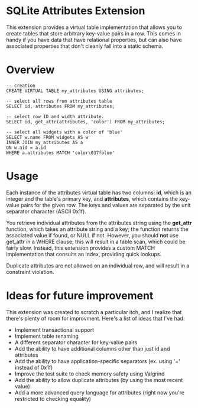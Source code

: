 # SQLite Attributes Extension

This extension provides a virtual table implementation that allows you to
create tables that store arbitrary key-value pairs in a row.  This comes
in handy if you have data that have relational properties, but can also
have associated properties that don't cleanly fall into a static schema.

# Overview

    -- creation
    CREATE VIRTUAL TABLE my_attributes USING attributes;

    -- select all rows from attributes table
    SELECT id, attributes FROM my_attributes;

    -- select row ID and width attribute.
    SELECT id, get_attr(attributes, 'color') FROM my_attributes;

    -- select all widgets with a color of 'blue'
    SELECT w.name FROM widgets AS w
    INNER JOIN my_attributes AS a
    ON w.aid = a.id
    WHERE a.attributes MATCH 'color\037fblue'

# Usage

Each instance of the attributes virtual table has two columns: **id**, which
is an integer and the table's primary key, and **attributes**, which contains
the key-value pairs for the given row.  The keys and values are separated by
the unit separator character (ASCII 0x1f).

You retrieve individual attributes from the attributes string using the
**get_attr** function, which takes an attribute string and a key; the function
returns the associated value if found, or NULL if not.  However, you should
**not** use get\_attr in a WHERE clause; this will result in a table scan,
which could be fairly slow.  Instead, this extension provides a custom
MATCH implementation that consults an index, providing quick lookups.

Duplicate attributes are not allowed on an individual row, and will result
in a constraint violation.

# Ideas for future improvement

This extension was created to scratch a particular itch, and I realize that
there's plenty of room for improvment.  Here's a list of ideas that I've had:

  * Implement transactional support
  * Implement table renaming
  * A different separator character for key-value pairs
  * Add the ability to have additional columns other than just id and attributes
  * Add the ability to have application-specific separators (ex. using '=' instead of 0x1f)
  * Improve the test suite to check memory safety using Valgrind
  * Add the ability to allow duplicate attributes (by using the most recent value)
  * Add a more advanced query language for attributes (right now you're restricted to checking equality)
